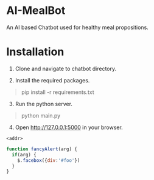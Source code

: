 # AI-MealBot
An AI based Chatbot used for healthy meal propositions. 

# Installation
1. Clone and navigate to chatbot directory.

2. Install the required packages.

> pip install -r requirements.txt

3. Run the python server.
> python main.py

4. Open http://127.0.0.1:5000 in your browser.

`<addr>`

```javascript
function fancyAlert(arg) {
  if(arg) {
    $.facebox({div:'#foo'})
  }
}
```
